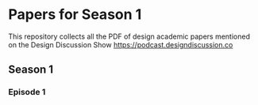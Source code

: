 # Papers for Season 1
This repository collects all the PDF of design academic papers mentioned on the Design Discussion Show 
https://podcast.designdiscussion.co

## Season 1

### Episode 1
